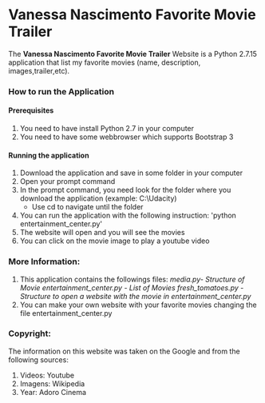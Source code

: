 # Vanessa Nascimento Favorite Movie Trailer

The **Vanessa Nascimento Favorite Movie Trailer** Website is a Python 2.7.15 application that list my favorite movies (name, description, images,trailer,etc).

### How to run the Application

#### Prerequisites
1. You need to have install Python 2.7 in your computer
2. You need to have some webbrowser which supports Bootstrap 3

#### Running the application 
1. Download the application and save in some folder in your computer
2. Open your prompt command 
3. In the prompt command, you need look for the folder where you download the application (example: C:\Udacity) 
	- Use cd to navigate until the folder 
4. You can run the application with the following instruction: 'python entertainment_center.py'
5. The website will open and you will see the movies 
6. You can click on the movie image to play a youtube video

### More Information:
1. This application contains the followings files:
_media.py- Structure of Movie_
_entertainment_center.py - List of Movies_
_fresh_tomatoes.py - Structure to open a website with the movie in entertainment_center.py_
2. You can make your own website with your favorite movies changing the file entertainment_center.py

### Copyright:

The information on this website was taken on the Google and from the following sources:
1. Videos: Youtube
2. Imagens: Wikipedia
3. Year: Adoro Cinema
